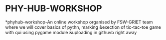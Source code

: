 # PHY-HUB-WORKSHOP
*phyhub-workshop-An online workshop organised by FSW-GRIET team where we will cover basics of pythn, marking &amp;exection of tic-tac-toe game with qui using pygame module &amp;uploading in githuvb right away 
